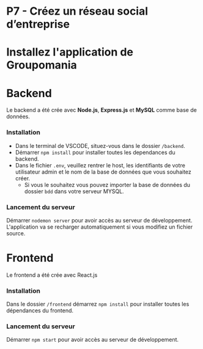 # P7 - Créez un réseau social d’entreprise

# Installez l'application de Groupomania

# Backend

Le backend a été crée avec **Node.js**, **Express.js** et **MySQL** comme base de données.
<br />

### Installation

-   Dans le terminal de VSCODE, situez-vous dans le dossier `/backend`.
    <br />
-   Démarrer `npm install` pour installer toutes les dependances du backend.
    <br />
-   Dans le fichier `.env`, veuillez rentrer le host, les identifiants de votre utilisateur admin et le nom de la base de données que vous souhaitez créer.
    <br />
    -   Si vous le souhaitez vous pouvez importer la base de données du dossier `bdd` dans votre serveur MYSQL.


### Lancement du serveur

Démarrer `nodemon server` pour avoir accès au serveur de développement. L'application va se recharger automatiquement si vous modifiez un fichier source.

# Frontend

Le frontend a été crée avec React.js

### Installation

Dans le dossier `/frontend` démarrez `npm install` pour installer toutes les dépendances du frontend.

### Lancement du serveur

Démarrer `npm start` pour avoir accès au serveur de développement.

